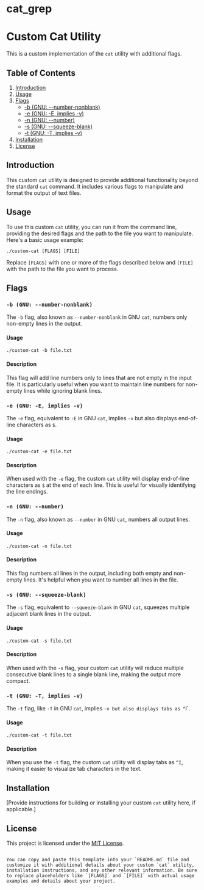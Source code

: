 # cat_grep

# Custom Cat Utility

This is a custom implementation of the `cat` utility with additional flags.

## Table of Contents

1. [Introduction](#introduction)
2. [Usage](#usage)
3. [Flags](#flags)
   - [-b (GNU: --number-nonblank)](#-b-gnu-number-nonblank)
   - [-e (GNU: -E, implies -v)](#-e-gnu--E-implies--v)
   - [-n (GNU: --number)](#-n-gnu--number)
   - [-s (GNU: --squeeze-blank)](#-s-gnu--squeeze-blank)
   - [-t (GNU: -T, implies -v)](#-t-gnu--T-implies--v)
4. [Installation](#installation)
5. [License](#license)

## Introduction

This custom `cat` utility is designed to provide additional functionality beyond the standard `cat` command. It includes various flags to manipulate and format the output of text files.

## Usage

To use this custom `cat` utility, you can run it from the command line, providing the desired flags and the path to the file you want to manipulate. Here's a basic usage example:

```shell
./custom-cat [FLAGS] [FILE]
```

Replace `[FLAGS]` with one or more of the flags described below and `[FILE]` with the path to the file you want to process.

## Flags

### `-b (GNU: --number-nonblank)`

The `-b` flag, also known as `--number-nonblank` in GNU `cat`, numbers only non-empty lines in the output.

#### Usage

```shell
./custom-cat -b file.txt
```

#### Description

This flag will add line numbers only to lines that are not empty in the input file. It is particularly useful when you want to maintain line numbers for non-empty lines while ignoring blank lines.

### `-e (GNU: -E, implies -v)`

The `-e` flag, equivalent to `-E` in GNU `cat`, implies `-v` but also displays end-of-line characters as `$`.

#### Usage

```shell
./custom-cat -e file.txt
```

#### Description

When used with the `-e` flag, the custom `cat` utility will display end-of-line characters as `$` at the end of each line. This is useful for visually identifying the line endings.

### `-n (GNU: --number)`

The `-n` flag, also known as `--number` in GNU `cat`, numbers all output lines.

#### Usage

```shell
./custom-cat -n file.txt
```

#### Description

This flag numbers all lines in the output, including both empty and non-empty lines. It's helpful when you want to number all lines in the file.

### `-s (GNU: --squeeze-blank)`

The `-s` flag, equivalent to `--squeeze-blank` in GNU `cat`, squeezes multiple adjacent blank lines in the output.

#### Usage

```shell
./custom-cat -s file.txt
```

#### Description

When used with the `-s` flag, your custom `cat` utility will reduce multiple consecutive blank lines to a single blank line, making the output more compact.

### `-t (GNU: -T, implies -v)`

The `-t` flag, like `-T` in GNU `cat`, implies `-v but also displays tabs as `^I`.

#### Usage

```shell
./custom-cat -t file.txt
```

#### Description

When you use the `-t` flag, the custom `cat` utility will display tabs as `^I`, making it easier to visualize tab characters in the text.

## Installation

[Provide instructions for building or installing your custom `cat` utility here, if applicable.]

## License

This project is licensed under the [MIT License](LICENSE).
```

You can copy and paste this template into your `README.md` file and customize it with additional details about your custom `cat` utility, installation instructions, and any other relevant information. Be sure to replace placeholders like `[FLAGS]` and `[FILE]` with actual usage examples and details about your project.
